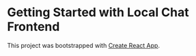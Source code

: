 # Getting Started with Local Chat Frontend

This project was bootstrapped with [Create React App](https://github.com/facebook/create-react-app).
